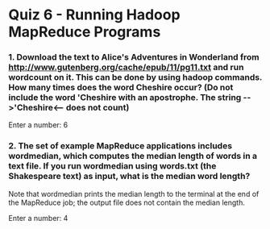 # Quiz 6 - Running Hadoop MapReduce Programs

### 1. Download the text to Alice's Adventures in Wonderland from http://www.gutenberg.org/cache/epub/11/pg11.txt and run wordcount on it. This can be done by using hadoop commands. How many times does the word Cheshire occur? (Do not include the word 'Cheshire with an apostrophe. The string -->'Cheshire<-- does not count)

Enter a number: 6

### 2. The set of example MapReduce applications includes wordmedian, which computes the median length of words in a text file. If you run wordmedian using words.txt (the Shakespeare text) as input, what is the median word length?

Note that wordmedian prints the median length to the terminal at the end of the MapReduce job; the output file does not contain the median length.

Enter a number: 4
